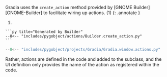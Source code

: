 Gradia uses the `create_action` method provided by [GNOME Builder][GNOME-Builder] to facilitate wiring up actions. (1)
{: .annotate }

1.  

    ```py title="Generated by Builder"
    --8<-- "includes/pygobject/actions/Builder.create_action.py"
    ```

```py
--8<-- "includes/pygobject/projects/Gradia/Gradia.window.actions.py"
```

Rather, actions are defined in the code and added to the subclass, and the UI definition only provides the name of the action as registered within the code.


